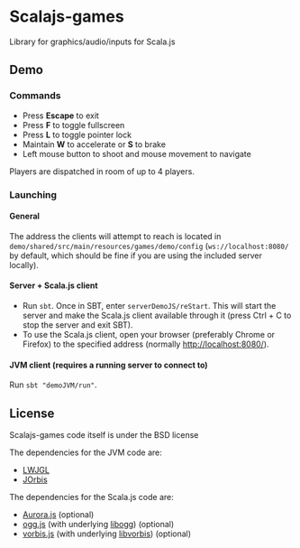 # Scalajs-games

Library for graphics/audio/inputs for Scala.js

## Demo

### Commands

* Press **Escape** to exit
* Press **F** to toggle fullscreen
* Press **L** to toggle pointer lock
* Maintain **W** to accelerate or **S** to brake
* Left mouse button to shoot and mouse movement to navigate

Players are dispatched in room of up to 4 players.

### Launching

#### General

The address the clients will attempt to reach is located in ```demo/shared/src/main/resources/games/demo/config``` (```ws://localhost:8080/``` by default, which should be fine if you are using the included server locally).

#### Server + Scala.js client

* Run ```sbt```. Once in SBT, enter ```serverDemoJS/reStart```. This will start the server and make the Scala.js client available through it (press Ctrl + C to stop the server and exit SBT).
* To use the Scala.js client, open your browser (preferably Chrome or Firefox) to the specified address (normally [http://localhost:8080/](http://localhost:8080/)).

#### JVM client (requires a running server to connect to)

Run ```sbt "demoJVM/run"```.

## License

Scalajs-games code itself is under the BSD license

The dependencies for the JVM code are:
* [LWJGL](https://github.com/LWJGL/lwjgl)
* [JOrbis](http://www.jcraft.com/jorbis/)

The dependencies for the Scala.js code are:
* [Aurora.js](https://github.com/audiocogs/aurora.js) (optional)
* [ogg.js](https://github.com/audiocogs/ogg.js) (with underlying [libogg](https://xiph.org/ogg/)) (optional)
* [vorbis.js](https://github.com/audiocogs/vorbis.js) (with underlying [libvorbis](https://xiph.org/vorbis/)) (optional)
